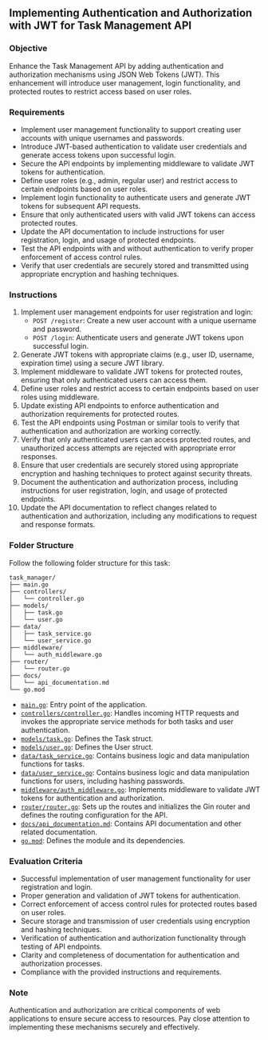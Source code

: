 ## Implementing Authentication and Authorization with JWT for Task Management API

### Objective
Enhance the Task Management API by adding authentication and authorization mechanisms using JSON Web Tokens (JWT). This enhancement will introduce user management, login functionality, and protected routes to restrict access based on user roles.

### Requirements
- Implement user management functionality to support creating user accounts with unique usernames and passwords.
- Introduce JWT-based authentication to validate user credentials and generate access tokens upon successful login.
- Secure the API endpoints by implementing middleware to validate JWT tokens for authentication.
- Define user roles (e.g., admin, regular user) and restrict access to certain endpoints based on user roles.
- Implement login functionality to authenticate users and generate JWT tokens for subsequent API requests.
- Ensure that only authenticated users with valid JWT tokens can access protected routes.
- Update the API documentation to include instructions for user registration, login, and usage of protected endpoints.
- Test the API endpoints with and without authentication to verify proper enforcement of access control rules.
- Verify that user credentials are securely stored and transmitted using appropriate encryption and hashing techniques.

### Instructions
1. Implement user management endpoints for user registration and login:
   - `POST /register`: Create a new user account with a unique username and password.
   - `POST /login`: Authenticate users and generate JWT tokens upon successful login.
2. Generate JWT tokens with appropriate claims (e.g., user ID, username, expiration time) using a secure JWT library.
3. Implement middleware to validate JWT tokens for protected routes, ensuring that only authenticated users can access them.
4. Define user roles and restrict access to certain endpoints based on user roles using middleware.
5. Update existing API endpoints to enforce authentication and authorization requirements for protected routes.
6. Test the API endpoints using Postman or similar tools to verify that authentication and authorization are working correctly.
7. Verify that only authenticated users can access protected routes, and unauthorized access attempts are rejected with appropriate error responses.
8. Ensure that user credentials are securely stored using appropriate encryption and hashing techniques to protect against security threats.
9. Document the authentication and authorization process, including instructions for user registration, login, and usage of protected endpoints.
10. Update the API documentation to reflect changes related to authentication and authorization, including any modifications to request and response formats.

### Folder Structure
Follow the following folder structure for this task:

```
task_manager/
├── main.go
├── controllers/
│   └── controller.go
├── models/
│   ├── task.go
│   └── user.go
├── data/
│   ├── task_service.go
│   └── user_service.go
├── middleware/
│   └── auth_middleware.go
├── router/
│   └── router.go
├── docs/
│   └── api_documentation.md
└── go.mod
```

- [`main.go`](task_manager_auth/main.go"): Entry point of the application.
- [`controllers/controller.go`]( ): Handles incoming HTTP requests and invokes the appropriate service methods for both tasks and user authentication.
- [`models/task.go`](task_manager_auth/models/task.go"): Defines the Task struct.
- [`models/user.go`](task_manager_auth/models/user.go"): Defines the User struct.
- [`data/task_service.go`](task_manager_auth/data/task_service.go"): Contains business logic and data manipulation functions for tasks.
- [`data/user_service.go`](task_manager_auth/data/user_service.go"): Contains business logic and data manipulation functions for users, including hashing passwords.
- [`middleware/auth_middleware.go`](task_manager_auth/middleware/auth_middleware.go"): Implements middleware to validate JWT tokens for authentication and authorization.
- [`router/router.go`](task_manager_auth/router/router.go"): Sets up the routes and initializes the Gin router and defines the routing configuration for the API.
- [`docs/api_documentation.md`](task_manager_auth/docs/api_documentation.md"): Contains API documentation and other related documentation.
- [`go.mod`](task_manager_auth/go.mod"): Defines the module and its dependencies.

### Evaluation Criteria
- Successful implementation of user management functionality for user registration and login.
- Proper generation and validation of JWT tokens for authentication.
- Correct enforcement of access control rules for protected routes based on user roles.
- Secure storage and transmission of user credentials using encryption and hashing techniques.
- Verification of authentication and authorization functionality through testing of API endpoints.
- Clarity and completeness of documentation for authentication and authorization processes.
- Compliance with the provided instructions and requirements.

### Note
Authentication and authorization are critical components of web applications to ensure secure access to resources. Pay close attention to implementing these mechanisms securely and effectively.
```